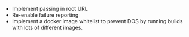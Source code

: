 * Implement passing in root URL
* Re-enable failure reporting
* Implement a docker image whitelist to prevent DOS by running builds with
  lots of different images.
